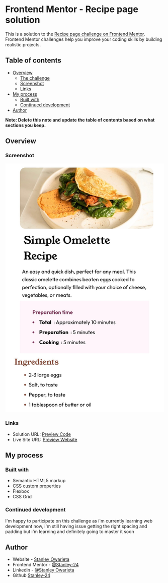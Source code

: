 # Frontend Mentor - Recipe page solution

This is a solution to the [Recipe page challenge on Frontend Mentor](https://www.frontendmentor.io/challenges/recipe-page-KiTsR8QQKm). Frontend Mentor challenges help you improve your coding skills by building realistic projects. 

## Table of contents

- [Overview](#overview)
  - [The challenge](#the-challenge)
  - [Screenshot](#screenshot)
  - [Links](#links)
- [My process](#my-process)
  - [Built with](#built-with)
  - [Continued development](#continued-development)
- [Author](#author)

**Note: Delete this note and update the table of contents based on what sections you keep.**

## Overview

### Screenshot

![](./assets/images/screenshot.jpeg)


### Links

- Solution URL: [Preview Code](https://github.com/Stanley-24/Recipe-page-solution.git)
- Live Site URL: [Preview Website](https://recipe-page-solution.vercel.app/)

## My process

### Built with

- Semantic HTML5 markup
- CSS custom properties
- Flexbox
- CSS Grid


### Continued development

I'm happy to participate on this challenge as i'm currently learning web development now, i'm still having issue getting the right spacing and padding but i'm learning and definitely going to master it soon 


## Author

- Website - [Stanley Owarieta](https://landingpage-ncn3qnqw8-stanley-owarietas-projects.vercel.app/)
- Frontend Mentor - [@Stanley-24](https://www.frontendmentor.io/profile/Stanley-24)
- Linkedin - [@Stanley Owarieta](https://www.linkedin.com/in/stanley-owarieta-9127042b7/)
- Github [Stanley-24](https://github.com/Stanley-24)

